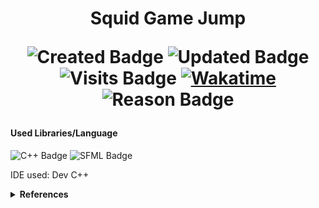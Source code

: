  <h1 align="center">  Squid Game Jump 

  ![Created Badge](https://badges.pufler.dev/created/sumaiyakawsar/SquidJump?&style=plastic&color=black&labelColor=1AEE0B) ![Updated Badge](https://badges.pufler.dev/updated/sumaiyakawsar/SquidJump?&style=plastic&color=black&labelColor=0004FF) ![Visits Badge](https://badges.pufler.dev/visits/sumaiyakawsar/SquidJump?&style=plastic&color=black&labelColor=BF3F41) [![Wakatime](https://wakatime.com/badge/github/sumaiyakawsar/SquidJump.svg)](https://wakatime.com/badge/github/sumaiyakawsar/SquidJump) ![Reason Badge](https://img.shields.io/badge/Personal_Project-10b981?style=plastic)

  </h1>
 

#### Used Libraries/Language
 
 ![C++ Badge](https://img.shields.io/badge/-C++-00599C?style=flat&labelColor=black&logo=cplusplus&logoColor=00599C) ![SFML Badge](https://img.shields.io/badge/-SFML-8CC445?style=flat&labelColor=black&logo=SFML&logoColor=8CC445)

IDE used: Dev C++

<details>
<summary><b>References</b></summary>

| Name                        | Repository Link                |
| ----------------------------| ---------------------------    |
| _Profile Badges_            | https://www.shields.io/        |
| _Years & Repos Counter_     | https://pufler.dev/git-badges/ |
| _Slugs_                     | https://github.com/simple-icons/simple-icons/blob/develop/slugs.md |
| _icons_     | https://simpleicons.org/      |

</details>
